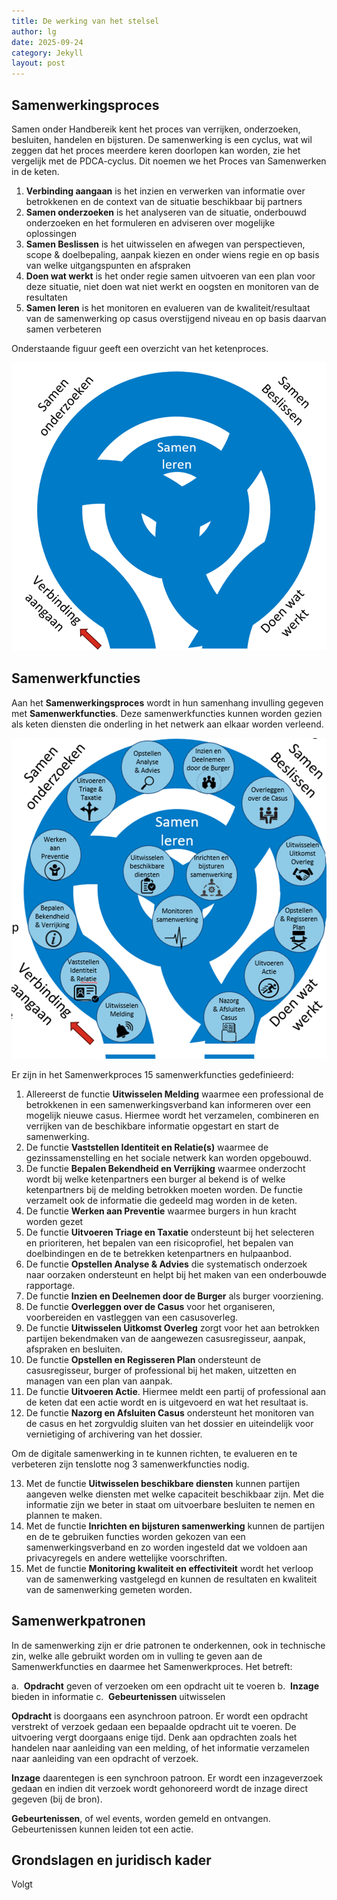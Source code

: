 ```yaml
---
title: De werking van het stelsel
author: lg
date: 2025-09-24
category: Jekyll
layout: post
---
```


Samenwerkingsproces
-------------

Samen onder Handbereik kent het proces van verrijken, onderzoeken, besluiten, handelen en bijsturen. De samenwerking is een cyclus, wat wil zeggen dat het proces meerdere keren doorlopen kan worden, zie het vergelijk met de PDCA-cyclus. Dit noemen we het Proces van Samenwerken in de keten.

1.    **Verbinding aangaan** is het inzien en verwerken van informatie over betrokkenen en de context van de situatie beschikbaar bij partners
2.    **Samen onderzoeken** is het analyseren van de situatie, onderbouwd onderzoeken en het formuleren en adviseren over mogelijke oplossingen
3.    **Samen Beslissen** is het uitwisselen en afwegen van perspectieven, scope & doelbepaling, aanpak kiezen en onder wiens regie en op basis van welke uitgangspunten en afspraken
4.    **Doen wat werkt** is het onder regie samen uitvoeren van een plan voor deze situatie, niet doen wat niet werkt en oogsten en monitoren van de resultaten
5.    **Samen leren** is het monitoren en evalueren van de kwaliteit/resultaat van de samenwerking op casus overstijgend niveau en op basis daarvan samen verbeteren

Onderstaande figuur geeft een overzicht van het ketenproces.

![Ketenproces](/assets/processamenwerkingcyclus.png)

Samenwerkfuncties
-------------

Aan het **Samenwerkingsproces** wordt in hun samenhang invulling gegeven met **Samenwerkfuncties**. Deze samenwerkfuncties kunnen worden gezien als keten diensten die onderling in het netwerk aan elkaar worden verleend.

![Samenwerkfucties](/assets/samenwerkfuncties.png)

Er zijn in het Samenwerkproces 15 samenwerkfuncties gedefinieerd:

1.   Allereerst de functie **Uitwisselen Melding** waarmee een professional de betrokkenen in een samenwerkingsverband kan informeren over een mogelijk nieuwe casus. Hiermee wordt het verzamelen, combineren en verrijken van de beschikbare informatie opgestart en start de samenwerking.
2.   De functie **Vaststellen Identiteit en Relatie(s)** waarmee de gezinssamenstelling en het sociale netwerk kan worden opgebouwd.
3.   De functie **Bepalen Bekendheid en Verrijking** waarmee onderzocht wordt bij welke ketenpartners een burger al bekend is of welke ketenpartners bij de melding betrokken moeten worden. De functie verzamelt ook de informatie die gedeeld mag worden in de keten.
4.   De functie **Werken aan Preventie** waarmee burgers in hun kracht worden gezet
5.   De functie **Uitvoeren Triage en Taxatie** ondersteunt bij het selecteren en prioriteren, het bepalen van een risicoprofiel, het bepalen van doelbindingen en de te betrekken ketenpartners en hulpaanbod.
6.   De functie **Opstellen Analyse & Advies** die systematisch onderzoek naar oorzaken ondersteunt en helpt bij het maken van een onderbouwde rapportage.
7.   De functie **Inzien en Deelnemen door de Burger** als burger voorziening.
8.   De functie **Overleggen over de Casus** voor het organiseren, voorbereiden en vastleggen van een casusoverleg.
9.   De functie **Uitwisselen Uitkomst Overleg** zorgt voor het aan betrokken partijen bekendmaken van de aangewezen casusregisseur, aanpak, afspraken en besluiten.
10.  De functie **Opstellen en Regisseren Plan** ondersteunt de casusregisseur, burger of professional bij het maken, uitzetten en managen van een plan van aanpak.
11.  De functie **Uitvoeren Actie**. Hiermee meldt een partij of professional aan de keten dat een actie wordt en is uitgevoerd en wat het resultaat is.
12.  De functie **Nazorg en Afsluiten Casus** ondersteunt het monitoren van de casus en het zorgvuldig sluiten van het dossier en uiteindelijk voor vernietiging of archivering van het dossier.

Om de digitale samenwerking in te kunnen richten, te evalueren en te verbeteren zijn tenslotte nog 3 samenwerkfuncties nodig.

13.  Met de functie **Uitwisselen beschikbare diensten** kunnen partijen aangeven welke diensten met welke capaciteit beschikbaar zijn. Met die informatie zijn we beter in staat om uitvoerbare besluiten te nemen en plannen te maken.
14.  Met de functie **Inrichten en bijsturen samenwerking** kunnen de partijen en de te gebruiken functies worden gekozen van een samenwerkingsverband en zo worden ingesteld dat we voldoen aan privacyregels en andere wettelijke voorschriften.
15.  Met de functie **Monitoring kwaliteit en effectiviteit** wordt het verloop van de samenwerking vastgelegd en kunnen de resultaten en kwaliteit van de samenwerking gemeten worden.


Samenwerkpatronen
-------------

In de samenwerking zijn er drie patronen te onderkennen, ook in technische zin, welke alle gebruikt worden om in vulling te geven aan de Samenwerkfuncties en daarmee het Samenwerkproces. Het betreft:

a.  **Opdracht** geven of verzoeken om een opdracht uit te voeren
b.  **Inzage** bieden in informatie
c.  **Gebeurtenissen** uitwisselen

**Opdracht** is doorgaans een asynchroon patroon. Er wordt een opdracht verstrekt of verzoek gedaan een bepaalde opdracht uit te voeren. De uitvoering vergt doorgaans enige tijd. Denk aan opdrachten zoals het handelen naar aanleiding van een melding, of het informatie verzamelen naar aanleiding van een opdracht of verzoek.

**Inzage** daarentegen is een synchroon patroon. Er wordt een inzageverzoek gedaan en indien dit verzoek wordt gehonoreerd wordt de inzage direct gegeven (bij de bron).

**Gebeurtenissen**, of wel events, worden gemeld en ontvangen. Gebeurtenissen kunnen leiden tot een actie.

Grondslagen en juridisch kader
-------------

Volgt
